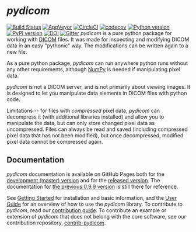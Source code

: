 *pydicom*
=======

[![Build Status](https://travis-ci.org/pydicom/pydicom.svg?branch=master)](https://travis-ci.org/pydicom/pydicom)
[![AppVeyor](https://ci.appveyor.com/api/projects/status/1vjtkr82lumnd3i7?svg=true)](https://ci.appveyor.com/project/glemaitre/pydicom)
[![CircleCI](https://circleci.com/gh/pydicom/pydicom/tree/master.svg?style=shield)](https://circleci.com/gh/pydicom/pydicom/tree/master)
[![codecov](https://codecov.io/gh/pydicom/pydicom/branch/master/graph/badge.svg)](https://codecov.io/gh/pydicom/pydicom)
[![Python version](https://img.shields.io/pypi/pyversions/pydicom.svg)](https://img.shields.io/pypi/pyversions/pydicom.svg)
[![PyPI version](https://badge.fury.io/py/pydicom.svg)](https://badge.fury.io/py/pydicom)
[![DOI](https://zenodo.org/badge/DOI/10.5281/zenodo.3333768.svg)](https://doi.org/10.5281/zenodo.3333768)
[![Gitter](https://badges.gitter.im/pydicom/Lobby.svg)](https://gitter.im/pydicom/Lobby?utm_source=badge&utm_medium=badge&utm_campaign=pr-badge)
*pydicom* is a pure python package for working with [DICOM](http://medical.nema.org/) files.
It was made for inspecting and modifying DICOM data in an easy "pythonic" way.
The modifications can be written again to a new file.

As a pure python package, *pydicom* can run anywhere python runs without any other requirements,
although [NumPy](http://www.numpy.org) is needed if manipulating pixel data.

*pydicom* is not a DICOM server, and is not primarily about viewing images.
It is designed to let you
manipulate data elements in DICOM files with python code.

Limitations -- for files with _compressed_ pixel data, *pydicom* can decompress
it (with additional libraries installed) and allow you to manipulate the data,
but can only store changed pixel data as uncompressed. Files can always be
read and saved (including compressed pixel data that has not been modified),
but once decompressed, modified pixel data cannot be compressed again.

Documentation
-------------

*pydicom* documentation is available on GitHub Pages both for the [development
 (master) version](https://pydicom.github.io/pydicom/dev) and for the
[released version](https://pydicom.github.io/pydicom/stable). The
documentation for [the previous 0.9.9 version](https://pydicom.github.io/pydicom/0.9/)
is still there for reference.

See [Getting Started](https://pydicom.github.io/pydicom/stable/getting_started.html)
for installation and basic information, and the
[User Guide](https://pydicom.github.io/pydicom/stable/pydicom_user_guide.html)
for an overview of how to use the *pydicom* library.
To contribute to *pydicom*, read our [contribution guide](https://github.com/pydicom/pydicom/blob/master/CONTRIBUTING.md).
To contribute an example or extension of *pydicom* that does not belong with
the core software, see our contribution repository,
[contrib-pydicom](https://www.github.com/pydicom/contrib-pydicom).
